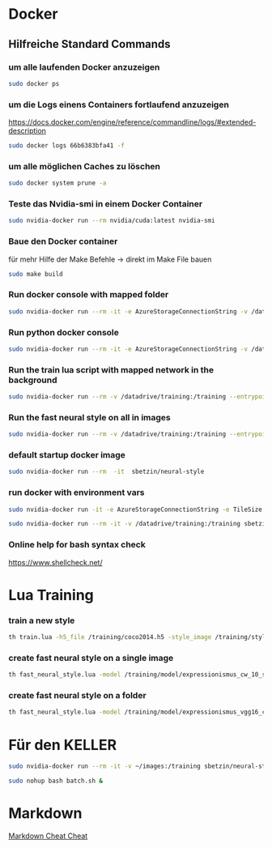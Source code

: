 ﻿# Docker
## Hilfreiche Standard Commands
### um alle laufenden Docker anzuzeigen
```bash
sudo docker ps
```
### um die Logs einens Containers fortlaufend anzuzeigen
https://docs.docker.com/engine/reference/commandline/logs/#extended-description
```bash
sudo docker logs 66b6383bfa41 -f
```
### um alle möglichen Caches zu löschen
```bash
sudo docker system prune -a
```
### Teste das Nvidia-smi in einem Docker Container
```bash
sudo nvidia-docker run --rm nvidia/cuda:latest nvidia-smi
```

### Baue den Docker container
für mehr Hilfe der Make Befehle -> direkt im Make File bauen
```bash
sudo make build
```


### Run docker console with mapped folder
```bash
sudo nvidia-docker run --rm -it -e AzureStorageConnectionString -v /datadrive/training:/training --entrypoint /bin/bash sbetzin/neural-style
```
### Run python docker console
```bash
sudo nvidia-docker run --rm -it -e AzureStorageConnectionString -v /datadrive/training:/training --entrypoint /bin/bash sbetzin/neural-style-python
```

### Run the train lua script with mapped network in the background
```bash
sudo nvidia-docker run --rm -v /datadrive/training:/training --entrypoint /bin/bash sbetzin/neural-style -c 'cd /app/fast-neural-style/ && th train.lua -h5_file /training/coco2014.h5 -style_image /training/style/expressionismus.jpg -content_weights 5 -style_weights 1000 -style_image_size 512 -loss_network /app/fast-neural-style/vgg16.t7 -checkpoint_name /training/models/style/expressionismus_vgg16_cw_5_sw_1000_size_512 -checkpoint_every 500' &
```
### Run the fast neural style on all in images
```bash
sudo nvidia-docker run --rm -v /datadrive/training:/training --entrypoint /bin/bash sbetzin/neural-style -c 'cd /app/fast-neural-style/ && th fast_neural_style.lua -model /training/models/style/expressionismus_vgg16_cw_0.1_sw_10_size_512 -input_dir /training/in/ -output_dir /training/out/ -image_size 0 -gpu 0'
```
### default startup docker image
```bash
sudo nvidia-docker run --rm  -it  sbetzin/neural-style
```
### run docker with environment vars
```bash
sudo nvidia-docker run -it -e AzureStorageConnectionString -e TileSize --name neural-style sbetzin/neural-style

sudo nvidia-docker run --rm -it -v /datadrive/training:/training sbetzin/neural-style-python --content_img /training/in/eric_pool.JPG --style_imgs /training/style/kandinsky_schwarz-und-violett.jpg --max_size 1200 --max_iterations 500 --content_weight 1 --style_weight 10000 --original_colors --verbose --pooling_type max --img_output_dir /training/out --img_name /training/out/eric_pool_kandinsky_schwarz-und-violett_cw_1_sw_10000_iter_500_size_1200_pooling_max
```

### Online help for bash syntax check
https://www.shellcheck.net/


# Lua Training
### train a new style
```bash
th train.lua -h5_file /training/coco2014.h5 -style_image /training/style/expressionismus.jpg -content_weights 10 -style_weights 10 -loss_network vgg16.t7 -checkpoint_name /training/model/expressionismus_cw_10_sw_10 -checkpoint_every 500
```
### create fast neural style on a single image
```bash
th fast_neural_style.lua -model /training/model/expressionismus_cw_10_sw_50.t7 -input_image /training/in/Ana.jpg -output_image /training/out/Ana.jpg -image_size 0 -timing 0 -median_filter 0 -gpu 0 
```
### create fast neural style on a folder
```bash
th fast_neural_style.lua -model /training/model/expressionismus_vgg16_cw_0.1_sw_1_size_512.t7 -input_dir /training/in/ -output_dir /training/out/ -image_size 0 -timing 0 -median_filter 0 -gpu 0
```

# Für den KELLER
```bash
sudo nvidia-docker run --rm -it -v ~/images:/training sbetzin/neural-style-python --content_img /training/in/e_r_pool.JPG --style_imgs /training/style/comic_style_1.jpg --max_size 1200 --max_iterations 500 --img_output_dir /training/out --content_weight 1 --style_weight 10000 --original_colors --verbose --pooling_type max --img_name /training/out/e_r_pool_comic_style_1_cw_1_sw_10000_pooling_max

sudo nohup bash batch.sh &
```
# Markdown
[Markdown Cheat Cheat](https://github.com/adam-p/markdown-here/wiki/Markdown-Cheatsheet)